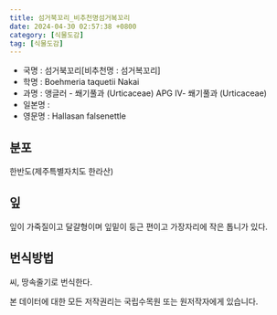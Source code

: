 ```yaml
---
title: 섬거북꼬리_비추천명섬거복꼬리
date: 2024-04-30 02:57:38 +0800
category: [식물도감]
tag: [식물도감]
---
```




- 국명 : 섬거북꼬리[비추천명 : 섬거복꼬리]
- 학명 : Boehmeria taquetii Nakai
- 과명 : 앵글러 - 쐐기풀과 (Urticaceae) APG Ⅳ- 쐐기풀과 (Urticaceae)
- 일본명 : 
- 영문명 : Hallasan falsenettle


## 분포
한반도(제주특별자치도 한라산)
## 잎
잎이 가죽질이고 달걀형이며 잎밑이 둥근 편이고 가장자리에 작은 톱니가 있다.
## 번식방법
씨, 땅속줄기로 번식한다.






본 데이터에 대한 모든 저작권리는 국립수목원 또는 원저작자에게 있습니다.
